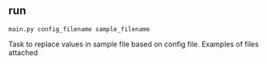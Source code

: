 ## run
```shell
main.py config_filename sample_filename
```

Task to replace values in sample file based on config file. Examples of files attached

